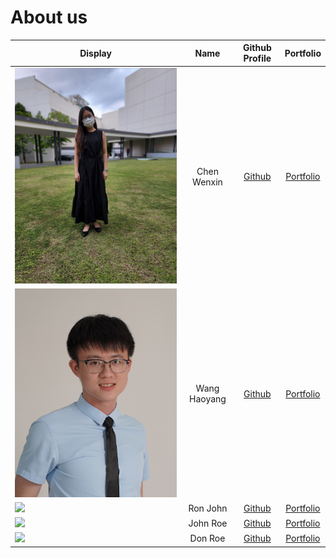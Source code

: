 # About us
| Display                                             |    Name     |            Github Profile             |             Portfolio             |
|-----------------------------------------------------|:-----------:|:-------------------------------------:|:---------------------------------:|
| ![](./team/wenxin.jpg)                              | Chen Wenxin | [Github](https://github.com/wenxin-c) | [Portfolio](docs/team/wenxin.md)  |
| ![](team/WangHaoyang.png)                           | Wang Haoyang| [Github](https://github.com/haoyangw) | [Portfolio](docs/team/haoyangw.md)|
| ![](https://via.placeholder.com/100.png?text=Photo) |  Ron John   |     [Github](https://github.com/)     | [Portfolio](docs/team/johndoe.md) |
| ![](https://via.placeholder.com/100.png?text=Photo) |  John Roe   |     [Github](https://github.com/)     | [Portfolio](docs/team/johndoe.md) |
| ![](https://via.placeholder.com/100.png?text=Photo) |   Don Roe   |     [Github](https://github.com/)     | [Portfolio](docs/team/johndoe.md) |

